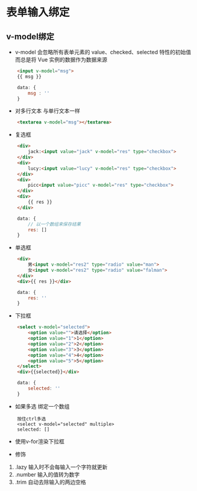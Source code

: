 # 表单输入绑定

## v-model绑定

* v-model 会忽略所有表单元素的 value、checked、selected 特性的初始值而总是将 Vue 实例的数据作为数据来源

```html
    <input v-model="msg">
    {{ msg }}
```

```js
    data: {
        msg : ''
    }
```

* 对多行文本  与单行文本一样

```html
    <textarea v-model="msg"></textarea>
```

* 复选框

```html
    <div>
        jack:<input value="jack" v-model="res" type="checkbox">
    </div>
    <div>
        lucy:<input value="lucy" v-model="res" type="checkbox">
    </div>
    <div>
        picc<input value="picc" v-model="res" type="checkbox">
    </div>
    <div>
        {{ res }}
    </div>
```

```js
    data: {
        // 以一个数组来保存结果
        res: []
    }
```

* 单选框

```html
    <div>
        男<input v-model="res2" type="radio" value="man">
        女<input v-model="res2" type="radio" value="falman">
    </div>
    <div>{{ res }}</div>
```
```js
    data: {
        res: ''
    }
```

* 下拉框

```html
    <select v-model="selected">
        <option value="">请选择</option>
        <option value="1">1</option>
        <option value="2">2</option>
        <option value="3">3</option>
        <option value="4">4</option>
        <option value="5">5</option>
    </select>
    <div>{{selected}}</div>
```
```js
    data: {
        selected: ''
    }
```
* 如果多选 绑定一个数组

```
    按住ctrl多选
    <select v-model="selected" multiple>
    selected: []
```

* 使用v-for渲染下拉框

* 修饰
1. .lazy   输入时不会每输入一个字符就更新
2. .number  输入的值转为数字 
3. .trim   自动去除输入的两边空格
